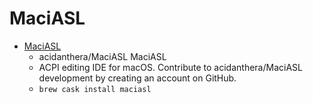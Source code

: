 # MaciASL
- [MaciASL](https://github.com/acidanthera/MaciASL)
  -  acidanthera/MaciASL MaciASL
  - ACPI editing IDE for macOS. Contribute to acidanthera/MaciASL development by creating an account on GitHub.
  - `brew cask install maciasl`
